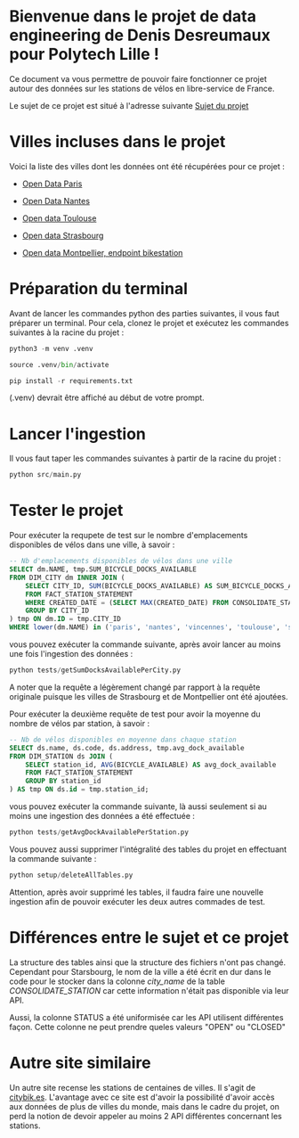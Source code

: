 # Bienvenue dans le projet de data engineering de Denis Desreumaux pour Polytech Lille !

Ce document va vous permettre de pouvoir faire fonctionner ce projet autour des données sur les stations de vélos en libre-service de France.

Le sujet de ce projet est situé à l'adresse suivante [Sujet du projet](https://github.com/kevinl75/polytech-de-101-2024-tp-subject)

# Villes incluses dans le projet

Voici la liste des villes dont les données ont été récupérées pour ce projet :

- [Open Data Paris](https://opendata.paris.fr/explore/dataset/velib-disponibilite-en-temps-reel/table/)

- [Open Data Nantes](https://data.nantesmetropole.fr/explore/dataset/244400404_stations-velos-libre-service-nantes-metropole-disponibilites/api/)

- [Open data Toulouse](https://data.toulouse-metropole.fr/explore/dataset/api-velo-toulouse-temps-reel/api/)

- [Open data Strasbourg](https://data.strasbourg.eu/explore/dataset/stations-velhop/table/)

- [Open data Montpellier, endpoint bikestation](https://portail-api.montpellier3m.fr/)

# Préparation du terminal

Avant de lancer les commandes python des parties suivantes, il vous faut préparer un terminal. Pour cela, clonez le projet et exécutez les commandes suivantes à la racine du projet : 

```python
python3 -m venv .venv

source .venv/bin/activate

pip install -r requirements.txt
```

(.venv) devrait être affiché au début de votre prompt.

# Lancer l'ingestion

Il vous faut taper les commandes suivantes à partir de la racine du projet : 

```python
python src/main.py
```

# Tester le projet

Pour exécuter la requpete de test sur le nombre d'emplacements disponibles de vélos dans une ville, à savoir : 

```sql
-- Nb d'emplacements disponibles de vélos dans une ville
SELECT dm.NAME, tmp.SUM_BICYCLE_DOCKS_AVAILABLE
FROM DIM_CITY dm INNER JOIN (
    SELECT CITY_ID, SUM(BICYCLE_DOCKS_AVAILABLE) AS SUM_BICYCLE_DOCKS_AVAILABLE
    FROM FACT_STATION_STATEMENT
    WHERE CREATED_DATE = (SELECT MAX(CREATED_DATE) FROM CONSOLIDATE_STATION)
    GROUP BY CITY_ID
) tmp ON dm.ID = tmp.CITY_ID
WHERE lower(dm.NAME) in ('paris', 'nantes', 'vincennes', 'toulouse', 'strasbourg', 'montpellier');
```

vous pouvez exécuter la commande suivante, après avoir lancer au moins une fois l'ingestion des données : 

```python
python tests/getSumDocksAvailablePerCity.py
```

A noter que la requête a légèrement changé par rapport à la requête originale puisque les villes de Strasbourg et de Montpellier ont été ajoutées. 

Pour exécuter la deuxième requête de test pour avoir la moyenne du nombre de vélos par station, à savoir : 
```sql
-- Nb de vélos disponibles en moyenne dans chaque station
SELECT ds.name, ds.code, ds.address, tmp.avg_dock_available
FROM DIM_STATION ds JOIN (
    SELECT station_id, AVG(BICYCLE_AVAILABLE) AS avg_dock_available
    FROM FACT_STATION_STATEMENT
    GROUP BY station_id
) AS tmp ON ds.id = tmp.station_id;
```

vous pouvez exécuter la commande suivante, là aussi seulement si au moins une ingestion des données a été effectuée : 

```python
python tests/getAvgDockAvailablePerStation.py
```

Vous pouvez aussi supprimer l'intégralité des tables du projet en effectuant la commande suivante : 

```python
python setup/deleteAllTables.py
```

Attention, après avoir supprimé les tables, il faudra faire une nouvelle ingestion afin de pouvoir exécuter les deux autres commades de test.

# Différences entre le sujet et ce projet

La structure des tables ainsi que la structure des fichiers n'ont pas changé. Cependant pour Starsbourg, le nom de la ville a été écrit en dur dans le code pour le stocker dans la colonne _city_name_ de la table _CONSOLIDATE_STATION_ car cette information n'était pas disponible via leur API.

Aussi, la colonne STATUS a été uniformisée car les API utilisent différentes façon. Cette colonne ne peut prendre queles valeurs "OPEN" ou "CLOSED"

# Autre site similaire

Un autre site recense les stations de centaines de villes. Il s'agit de [citybik.es](citybik.es). L'avantage avec ce site est d'avoir la possibilité d'avoir accès aux données de plus de villes du monde, mais dans le cadre du projet, on perd la notion de devoir appeler au moins 2 API différentes concernant les stations. 
